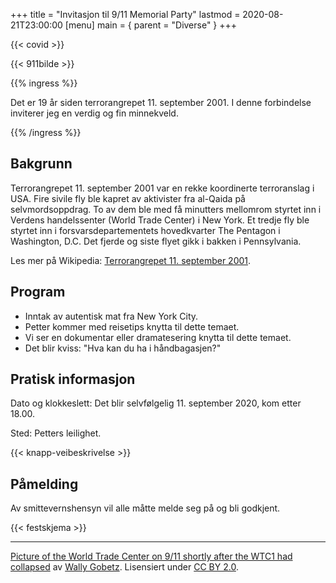 +++
title = "Invitasjon til 9/11 Memorial Party"
lastmod = 2020-08-21T23:00:00
[menu]
main = { parent = "Diverse" }
+++

{{< covid >}}

{{< 911bilde >}}

{{% ingress %}}

Det er 19 år siden terrorangrepet 11. september 2001. I denne forbindelse inviterer jeg en verdig og
fin minnekveld.

{{% /ingress %}}

## Bakgrunn
 
Terrorangrepet 11. september 2001 var en rekke koordinerte terroranslag i USA. Fire sivile fly ble
kapret av aktivister fra al-Qaida på selvmordsoppdrag. To av dem ble med få minutters
mellomrom styrtet inn i Verdens handelssenter (World Trade Center) i New York. Et tredje fly ble
styrtet inn i forsvarsdepartementets hovedkvarter The Pentagon i Washington, D.C. Det
fjerde og siste flyet gikk i bakken i Pennsylvania.

Les mer på Wikipedia: [Terrorangrepet 11. september
2001](https://no.wikipedia.org/wiki/Terrorangrepet_11._september_2001).

## Program

- Inntak av autentisk mat fra New York City.  
- Petter kommer med reisetips knytta til dette temaet.  
- Vi ser en dokumentar eller dramatesering knytta til dette temaet.  
- Det blir kviss: "Hva kan du ha i håndbagasjen?"  

## Pratisk informasjon

Dato og klokkeslett: Det blir selvfølgelig 11. september 2020, kom etter 18.00.

Sted: Petters leilighet.

{{< knapp-veibeskrivelse >}}

## Påmelding

Av smittevernshensyn vil alle måtte melde seg på og bli godkjent.

{{< festskjema >}}

---

<a href="https://commons.wikimedia.org/wiki/File:September_11_2001_just_collapsed.jpg"
target="_blank">Picture of the World Trade Center on 9/11 shortly after the WTC1 had collapsed</a>
av <a href="https://www.flickr.com/photos/wallyg/" target="_blank">Wally Gobetz</a>. Lisensiert
under <a href="https://creativecommons.org/licenses/by/2.0/deed.en" target="_blank">CC BY
2.0</a>.
